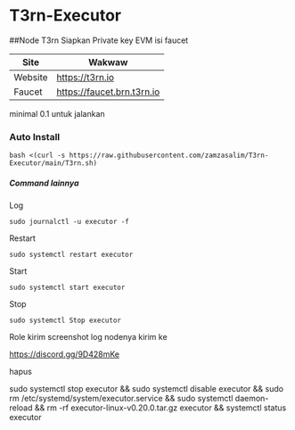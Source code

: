 # T3rn-Executor

##Node T3rn
Siapkan Private key EVM isi faucet

| Site | Wakwaw |
| ------ | ------ |
| Website | https://t3rn.io |
| Faucet | https://faucet.brn.t3rn.io |


minimal 0.1 untuk jalankan



### Auto Install 

```
bash <(curl -s https://raw.githubusercontent.com/zamzasalim/T3rn-Executor/main/T3rn.sh)
```



##### Command lainnya
Log
```
sudo journalctl -u executor -f
```
Restart
```
sudo systemctl restart executor
```
Start
```
sudo systemctl start executor
```
Stop
```
sudo systemctl Stop executor
```

Role kirim screenshot log nodenya kirim ke

https://discord.gg/9D428mKe


hapus

sudo systemctl stop executor && sudo systemctl disable executor && sudo rm /etc/systemd/system/executor.service && sudo systemctl daemon-reload && rm -rf executor-linux-v0.20.0.tar.gz executor && systemctl status executor
